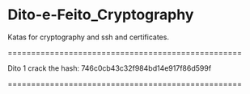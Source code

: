 # Dito-e-Feito_Cryptography
Katas for cryptography and ssh and certificates.


==================================================

Dito 1 crack the hash: 746c0cb43c32f984bd14e917f86d599f

==================================================


